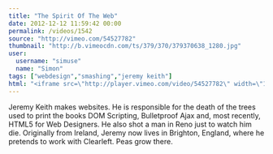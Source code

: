 ```yaml
---
title: "The Spirit Of The Web"
date: 2012-12-12 11:59:42 00:00
permalink: /videos/1542
source: "http://vimeo.com/54527782"
thumbnail: "http://b.vimeocdn.com/ts/379/370/379370638_1280.jpg"
user:
  username: "simuse"
  name: "Simon"
tags: ["webdesign","smashing","jeremy keith"]
html: "<iframe src=\"http://player.vimeo.com/video/54527782\" width=\"1280\" height=\"720\" frameborder=\"0\" webkitAllowFullScreen mozallowfullscreen allowFullScreen></iframe>"
---
```


Jeremy Keith makes websites. He is responsible for the death of the trees used to print the books DOM Scripting, Bulletproof Ajax and, most recently, HTML5 for Web Designers. He also shot a man in Reno just to watch him die. Originally from Ireland, Jeremy now lives in Brighton, England, where he pretends to work with Clearleft. Peas grow there.